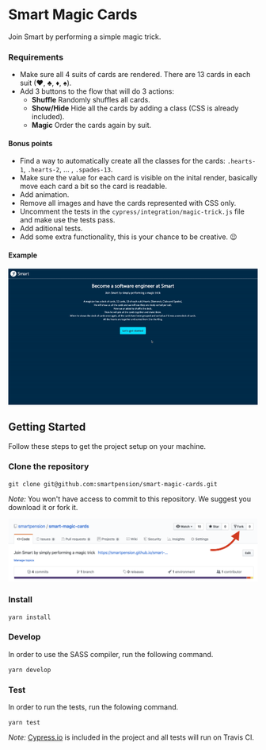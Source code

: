 # Smart Magic Cards
Join Smart by performing a simple magic trick.

### Requirements
- Make sure all 4 suits of cards are rendered. There are 13 cards in each suit (♥,   ♣, ♦, ♠).
- Add 3 buttons to the flow that will do 3 actions:
  - **Shuffle** Randomly shuffles all cards.
  - **Show/Hide** Hide all the cards by adding a class (CSS is already included).
  - **Magic** Order the cards again by suit.

#### Bonus points
  - Find a way to automatically create all the classes for the cards: `.hearts-1`, `.hearts-2`, ... , `.spades-13`.
  - Make sure the value for each card is visible on the inital render, basically move each card a bit so the card is readable.
  - Add animation.
  - Remove all images and have the cards represented with CSS only.
  - Uncomment the tests in the `cypress/integration/magic-trick.js` file and make use the tests pass.
  - Add aditional tests.
  - Add some extra functionality, this is your chance to be creative. 😉

#### Example
<img src="assets/working-example.gif" alt="working-example">

## Getting Started
Follow these steps to get the project setup on your machine.

### Clone the repository
```
git clone git@github.com:smartpension/smart-magic-cards.git
```
_Note:_ You won't have access to commit to this repository. We suggest you download it or fork it.

<img src="assets/fork-example.png" alt="working-example" width="800">

### Install
```
yarn install
```

### Develop
In order to use the SASS compiler, run the following command.
```
yarn develop
```

### Test
In order to run the tests, run the folowing command.
```
yarn test
```
_Note:_ [Cypress.io](https://www.cypress.io/) is included in the project and all tests will run on Travis CI.
